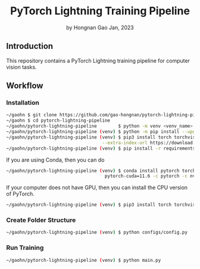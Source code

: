 <div align="center">
<h1>PyTorch Lightning Training Pipeline</a></h1>
by Hongnan Gao
Jan, 2023
<br>
</div>

## Introduction

This repository contains a PyTorch Lightning training pipeline for computer vision tasks.

## Workflow

### Installation

```bash
~/gaohn $ git clone https://github.com/gao-hongnan/pytorch-lightning-pipeline.git
~/gaohn $ cd pytorch-lightning-pipeline
~/gaohn/pytorch-lightning-pipeline        $ python -m venv <venv_name> && <venv_name>\Scripts\activate
~/gaohn/pytorch-lightning-pipeline (venv) $ python -m pip install --upgrade pip setuptools wheel
~/gaohn/pytorch-lightning-pipeline (venv) $ pip3 install torch torchvision torchaudio \
                                    --extra-index-url https://download.pytorch.org/whl/cu113
~/gaohn/pytorch-lightning-pipeline (venv) $ pip install -r requirements.txt
```

If you are using Conda, then you can do

```bash
~/gaohn/pytorch-lightning-pipeline (venv) $ conda install pytorch torchvision torchaudio \
                                     pytorch-cuda=11.6 -c pytorch -c nvidia
```

If your computer does not have GPU, then you can install the CPU version of PyTorch.

```bash
~/gaohn/pytorch-lightning-pipeline (venv) $ pip3 install torch torchvision torchaudio # 1.12.1
```

### Create Folder Structure

```bash
~/gaohn/pytorch-lightning-pipeline (venv) $ python configs/config.py
```

### Run Training

```bash
~/gaohn/pytorch-lightning-pipeline (venv) $ python main.py
```